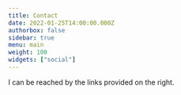 ```yaml
---
title: Contact
date: 2022-01-25T14:00:00.000Z
authorbox: false
sidebar: true
menu: main
weight: 100
widgets: ["social"]
---
```


I can be reached by the links provided on the right.